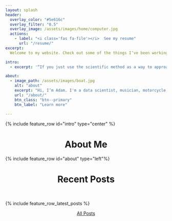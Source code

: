 ```yaml
---
layout: splash
header:
  overlay_color: "#5e616c"
  overlay_filter: "0.5"
  overlay_image: /assets/images/home/computer.jpg
  actions:
    - label: "<i class='fas fa-file'></i>  See my resume"
      url: "/resume/"
excerpt: 
  Welcome to my website. Check out some of the things I’ve been working on recently, and feel free to contact me if you have any questions.<br>

intro:  
  - excerpt: '“If you just use the scientific method as a way to approach data-intensive projects, I think you’re more apt to be successful with your outcome.” *-* *Bob Hayes*'

about:
  - image_path: /assets/images/boat.jpg
    alt: "about"
    excerpt: "Hi, I’m Adam. I'm a data scientist, musician, motorcycle rider, woodworker, traveler, hiker, chef, volleyballer, snowboarder, learner, and more. To put it simply, I like creating things, solving problems, and having memorable experiences."
    url: "/about/"
    btn_class: "btn--primary"
    btn_label: "Learn more"
 
---
```

{% include feature_row id="intro" type="center" %}

<h1 align="center">About Me</h1>

{% include feature_row id="about" type="left"%}

<h1 align="center">Recent Posts</h1> <br>

{% include feature_row_latest_posts %}

<p align="center"><a href="https://adamreynoldsdata.com/blog/">All Posts</a></p>
